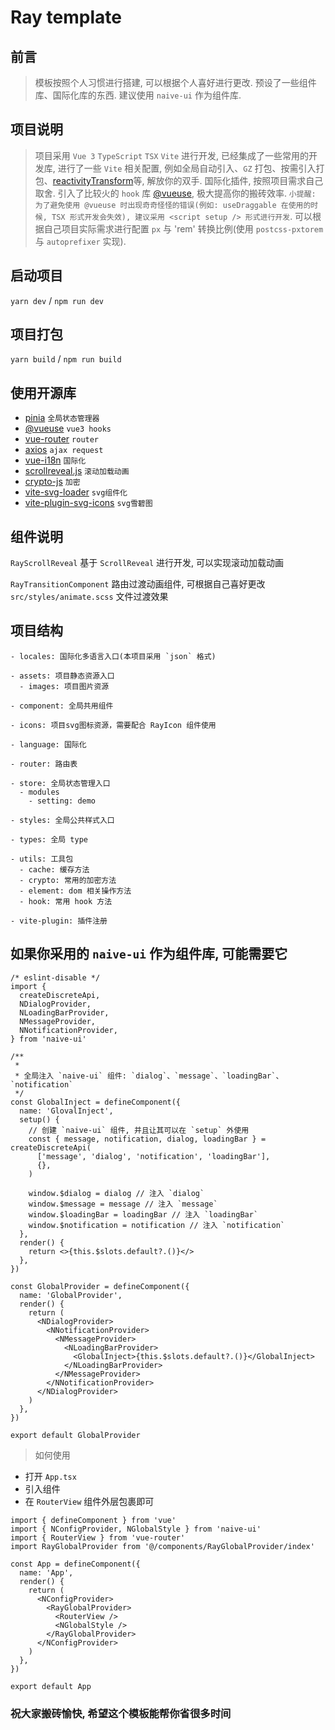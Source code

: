# Ray template

## 前言

> 模板按照个人习惯进行搭建, 可以根据个人喜好进行更改. 预设了一些组件库、国际化库的东西. 建议使用 `naive-ui` 作为组件库.

## 项目说明

> 项目采用 `Vue 3` `TypeScript` `TSX` `Vite` 进行开发, 已经集成了一些常用的开发库, 进行了一些 `Vite` 相关配置, 例如全局自动引入、`GZ` 打包、按需引入打包、[reactivityTransform](https://vuejs.org/guide/extras/reactivity-transform.html)等, 解放你的双手. 国际化插件, 按照项目需求自己取舍. 引入了比较火的 `hook` 库 [@vueuse](https://vueuse.org/), 极大提高你的搬砖效率. `小提醒: 为了避免使用 @vueuse 时出现奇奇怪怪的错误(例如: useDraggable 在使用的时候, TSX 形式开发会失效), 建议采用 <script setup /> 形式进行开发`. 可以根据自己项目实际需求进行配置 `px` 与 'rem' 转换比例(使用 `postcss-pxtorem` 与 `autoprefixer` 实现).

## 启动项目

`yarn dev` / `npm run dev`

## 项目打包

`yarn build` / `npm run build`

## 使用开源库

- [pinia](https://pinia.vuejs.org/) `全局状态管理器`
- [@vueuse](https://vueuse.org/) `vue3 hooks`
- [vue-router](https://router.vuejs.org/zh/) `router`
- [axios](http://axios-js.com/zh-cn/docs/index.html) `ajax request`
- [vue-i18n](https://kazupon.github.io/vue-i18n/zh/introduction.html) `国际化`
- [scrollreveal.js](https://scrollrevealjs.org/) `滚动加载动画`
- [crypto-js](https://github.com/brix/crypto-js) `加密`
- [vite-svg-loader](https://github.com/jpkleemans/vite-svg-loader) `svg组件化`
- [vite-plugin-svg-icons](https://github.com/vbenjs/vite-plugin-svg-icons/blob/main/README.zh_CN.md) `svg雪碧图`

## 组件说明

`RayScrollReveal` 基于 `ScrollReveal` 进行开发, 可以实现滚动加载动画

`RayTransitionComponent` 路由过渡动画组件, 可根据自己喜好更改 `src/styles/animate.scss` 文件过渡效果

## 项目结构

```
- locales: 国际化多语言入口(本项目采用 `json` 格式)

- assets: 项目静态资源入口
  - images: 项目图片资源

- component: 全局共用组件

- icons: 项目svg图标资源，需要配合 RayIcon 组件使用

- language: 国际化

- router: 路由表

- store: 全局状态管理入口
  - modules
    - setting: demo

- styles: 全局公共样式入口

- types: 全局 type

- utils: 工具包
  - cache: 缓存方法
  - crypto: 常用的加密方法
  - element: dom 相关操作方法
  - hook: 常用 hook 方法

- vite-plugin: 插件注册
```

## 如果你采用的 `naive-ui` 作为组件库, 可能需要它

```tsx
/* eslint-disable */
import {
  createDiscreteApi,
  NDialogProvider,
  NLoadingBarProvider,
  NMessageProvider,
  NNotificationProvider,
} from 'naive-ui'

/**
 *
 * 全局注入 `naive-ui` 组件: `dialog`、`message`、`loadingBar`、`notification`
 */
const GlobalInject = defineComponent({
  name: 'GlovalInject',
  setup() {
    // 创建 `naive-ui` 组件, 并且让其可以在 `setup` 外使用
    const { message, notification, dialog, loadingBar } = createDiscreteApi(
      ['message', 'dialog', 'notification', 'loadingBar'],
      {},
    )

    window.$dialog = dialog // 注入 `dialog`
    window.$message = message // 注入 `message`
    window.$loadingBar = loadingBar // 注入 `loadingBar`
    window.$notification = notification // 注入 `notification`
  },
  render() {
    return <>{this.$slots.default?.()}</>
  },
})

const GlobalProvider = defineComponent({
  name: 'GlobalProvider',
  render() {
    return (
      <NDialogProvider>
        <NNotificationProvider>
          <NMessageProvider>
            <NLoadingBarProvider>
              <GlobalInject>{this.$slots.default?.()}</GlobalInject>
            </NLoadingBarProvider>
          </NMessageProvider>
        </NNotificationProvider>
      </NDialogProvider>
    )
  },
})

export default GlobalProvider
```

> 如何使用

- 打开 `App.tsx`
- 引入组件
- 在 `RouterView` 组件外层包裹即可

```tsx
import { defineComponent } from 'vue'
import { NConfigProvider, NGlobalStyle } from 'naive-ui'
import { RouterView } from 'vue-router'
import RayGlobalProvider from '@/components/RayGlobalProvider/index'

const App = defineComponent({
  name: 'App',
  render() {
    return (
      <NConfigProvider>
        <RayGlobalProvider>
          <RouterView />
          <NGlobalStyle />
        </RayGlobalProvider>
      </NConfigProvider>
    )
  },
})

export default App
```

### 祝大家搬砖愉快, 希望这个模板能帮你省很多时间
